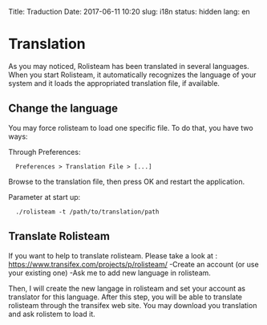 Title: Traduction
Date: 2017-06-11 10:20
slug: i18n
status: hidden
lang: en


Translation
===========

As you may noticed, Rolisteam has been translated in several languages.
When you start Rolisteam, it automatically recognizes the language of
your system and it loads the appropriated translation file, if
available.

Change the language
-------------------

You may force rolisteam to load one specific file. To do that, you have
two ways:

Through Preferences:

`  Preferences > Translation File > [...] `

Browse to the translation file, then press OK and restart the
application.

Parameter at start up:

`  ./rolisteam -t /path/to/translation/path`

Translate Rolisteam
-------------------

If you want to help to translate rolisteam. Please take a look at :
<https://www.transifex.com/projects/p/rolisteam/> -Create an account (or
use your existing one) -Ask me to add new language in rolisteam.

Then, I will create the new langage in rolisteam and set your account as
translator for this language. After this step, you will be able to
translate rolisteam through the transifex web site. You may download you
translation and ask rolistem to load it.

